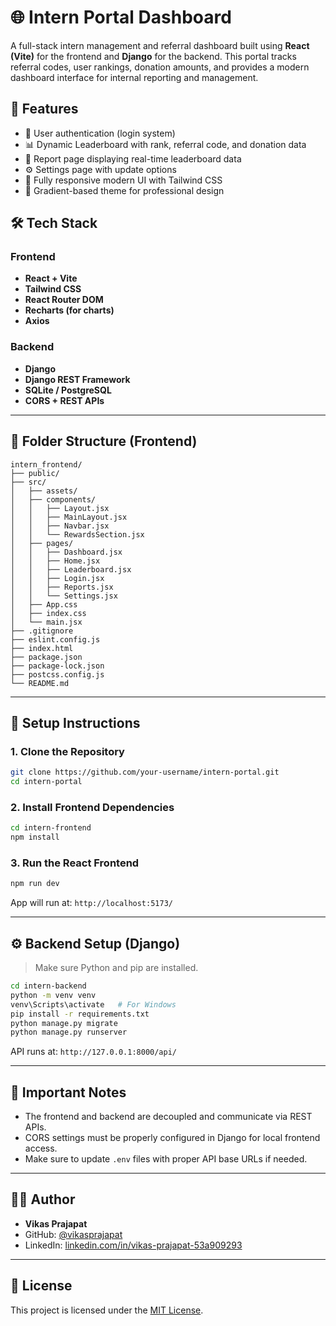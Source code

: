 # 🌐 Intern Portal Dashboard

A full-stack intern management and referral dashboard built using **React (Vite)** for the frontend and **Django** for the backend. This portal tracks referral codes, user rankings, donation amounts, and provides a modern dashboard interface for internal reporting and management.

## 🚀 Features

- 🔐 User authentication (login system)
- 📊 Dynamic Leaderboard with rank, referral code, and donation data
- 📁 Report page displaying real-time leaderboard data
- ⚙️ Settings page with update options
- 🎨 Fully responsive modern UI with Tailwind CSS
- 🌈 Gradient-based theme for professional design

## 🛠️ Tech Stack

### Frontend
- **React + Vite**
- **Tailwind CSS**
- **React Router DOM**
- **Recharts (for charts)**
- **Axios**

### Backend
- **Django**
- **Django REST Framework**
- **SQLite / PostgreSQL**
- **CORS + REST APIs**

---

## 📁 Folder Structure (Frontend)

```
intern_frontend/
├── public/
├── src/
│   ├── assets/
│   ├── components/
│   │   ├── Layout.jsx
│   │   ├── MainLayout.jsx
│   │   ├── Navbar.jsx
│   │   └── RewardsSection.jsx
│   ├── pages/
│   │   ├── Dashboard.jsx
│   │   ├── Home.jsx
│   │   ├── Leaderboard.jsx
│   │   ├── Login.jsx
│   │   ├── Reports.jsx
│   │   └── Settings.jsx
│   ├── App.css
│   ├── index.css
│   └── main.jsx
├── .gitignore
├── eslint.config.js
├── index.html
├── package.json
├── package-lock.json
├── postcss.config.js
└── README.md

```

---

## 🔧 Setup Instructions

### 1. Clone the Repository

```bash
git clone https://github.com/your-username/intern-portal.git
cd intern-portal
```

### 2. Install Frontend Dependencies

```bash
cd intern-frontend
npm install
```

### 3. Run the React Frontend

```bash
npm run dev
```

App will run at: `http://localhost:5173/`

---

## ⚙️ Backend Setup (Django)

> Make sure Python and pip are installed.

```bash
cd intern-backend
python -m venv venv
venv\Scripts\activate   # For Windows
pip install -r requirements.txt
python manage.py migrate
python manage.py runserver
```

API runs at: `http://127.0.0.1:8000/api/`

---

## 📌 Important Notes

- The frontend and backend are decoupled and communicate via REST APIs.
- CORS settings must be properly configured in Django for local frontend access.
- Make sure to update `.env` files with proper API base URLs if needed.

---

## 👨‍💻 Author

- **Vikas Prajapat**
- GitHub: [@vikasprajapat](https://github.com/vikasprajapat)
- LinkedIn: [linkedin.com/in/vikas-prajapat-53a909293](https://linkedin.com/in/vikas-prajapat-53a909293)

---

## 📄 License

This project is licensed under the [MIT License](LICENSE).
